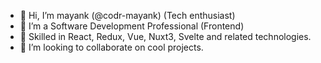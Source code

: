 - 👋 Hi, I’m mayank (@codr-mayank) (Tech enthusiast)
- 👀 I’m a Software Development Professional (Frontend)
- 🌱 Skilled in React, Redux, Vue, Nuxt3, Svelte and related technologies.
- 💞️ I’m looking to collaborate on cool projects.

<!---
codr-mayank/codr-mayank is a ✨ special ✨ repository because its `README.md` (this file) appears on your GitHub profile.
You can click the Preview link to take a look at your changes.
--->
